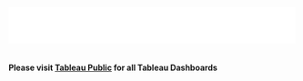 <div style="width: 100%;">
    <img src="svg/tableau_header.svg">
</div>

<br />

**Please visit [Tableau Public](https://public.tableau.com/app/profile/j.white1987) for all Tableau Dashboards**
 
